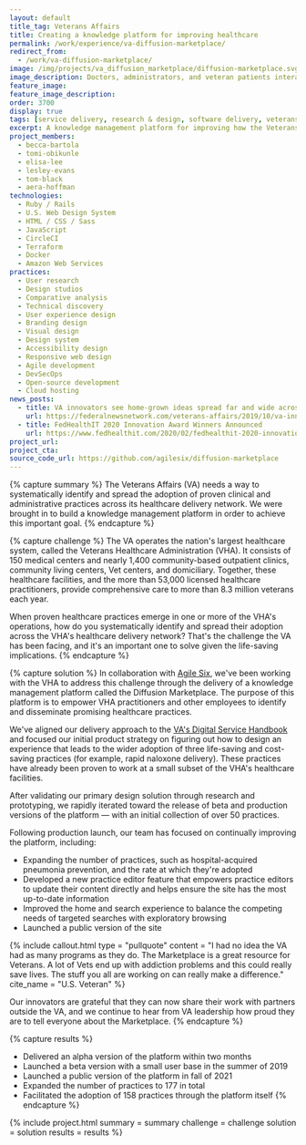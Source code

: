 ```yaml
---
layout: default
title_tag: Veterans Affairs
title: Creating a knowledge platform for improving healthcare
permalink: /work/experience/va-diffusion-marketplace/
redirect_from:
  - /work/va-diffusion-marketplace/
image: /img/projects/va_diffusion_marketplace/diffusion-marketplace.svg
image_description: Doctors, administrators, and veteran patients interacting through digital panes.
feature_image:
feature_image_description:
order: 3700
display: true
tags: [service delivery, research & design, software delivery, veterans, healthcare, becca bartola, lesley evans, tom black, aera hoffman, tomi obikunle, elisa lee]
excerpt: A knowledge management platform for improving how the Veterans Affairs delivers healthcare to veterans through the dissemination of promising clinical and administrative practices.
project_members:
  - becca-bartola
  - tomi-obikunle
  - elisa-lee
  - lesley-evans
  - tom-black
  - aera-hoffman
technologies:
  - Ruby / Rails
  - U.S. Web Design System
  - HTML / CSS / Sass
  - JavaScript
  - CircleCI
  - Terraform
  - Docker
  - Amazon Web Services
practices:
  - User research
  - Design studios
  - Comparative analysis
  - Technical discovery
  - User experience design
  - Branding design
  - Visual design
  - Design system
  - Accessibility design
  - Responsive web design
  - Agile development
  - DevSecOps
  - Open-source development
  - Cloud hosting
news_posts:
  - title: VA innovators see home-grown ideas spread far and wide across veterans health network
    url: https://federalnewsnetwork.com/veterans-affairs/2019/10/va-innovators-see-home-grown-ideas-spread-far-and-wide-across-veterans-health-network/
  - title: FedHealthIT 2020 Innovation Award Winners Announced
    url: https://www.fedhealthit.com/2020/02/fedhealthit-2020-innovation-award-winners-announced/
project_url:
project_cta:
source_code_url: https://github.com/agilesix/diffusion-marketplace
---
```


{% capture summary %}
The Veterans Affairs (VA) needs a way to systematically identify and spread the
adoption of proven clinical and administrative practices across its healthcare
delivery network. We were brought in to build a knowledge management platform
in order to achieve this important goal.
{% endcapture %}

{% capture challenge %}
The VA operates the nation's largest healthcare system, called
the Veterans Healthcare Administration (VHA). It consists of 150 medical
centers and nearly 1,400 community-based outpatient clinics, community
living centers, Vet centers, and domiciliary. Together, these healthcare
facilities, and the more than 53,000 licensed healthcare practitioners,
provide comprehensive care to more than 8.3 million veterans each year.

When proven healthcare practices emerge in one or more of the VHA's operations,
how do you systematically identify and spread their adoption across the
VHA's healthcare delivery network? That's the challenge the VA has been facing,
and it's an important one to solve given the life-saving implications.
{% endcapture %}

{% capture solution %}
In collaboration with [Agile Six](https://agile6.com/), we've been
working with the VHA to address this challenge through the delivery of a knowledge management
platform called the Diffusion Marketplace. The purpose of this platform is to empower VHA
practitioners and other employees to identify and disseminate promising healthcare practices.

We've aligned our delivery approach to the [VA's Digital Service Handbook](https://department-of-veterans-affairs.github.io/va-digital-service-handbook/digital-standards)
and focused our initial product strategy on figuring out how to design an
experience that leads to the wider adoption of three life-saving and cost-saving
practices (for example, rapid naloxone delivery). These practices have already been
proven to work at a small subset of the VHA's healthcare facilities.

After validating our primary design solution through research and prototyping,
we rapidly iterated toward the release of beta and production versions of the
platform — with an initial collection of over 50 practices.

Following production launch, our team has focused on continually improving the platform,
including:

- Expanding the number of practices, such as hospital-acquired pneumonia prevention,
and the rate at which they're adopted
- Developed a new practice editor feature that empowers practice editors to update
their content directly and helps ensure the site has the most up-to-date information
- Improved the home and search experience to balance the competing needs of targeted
searches with exploratory browsing
- Launched a public version of the site

{% include callout.html
  type = "pullquote"
  content = "I had no idea the VA had as many programs as they do. The Marketplace is a great resource for Veterans. A lot of Vets end up with addiction problems and this could really save lives. The stuff you all are working on can really make a difference."
  cite_name = "U.S. Veteran"
%}

Our innovators are grateful that they can now share their work with partners outside the VA, and we continue to hear 
from VA leadership how proud they are to tell everyone about the Marketplace. 
{% endcapture %}

{% capture results %}
- Delivered an alpha version of the platform within two months
- Launched a beta version with a small user base in the summer of 2019
- Launched a public version of the platform in fall of 2021
- Expanded the number of practices to 177 in total
- Facilitated the adoption of 158 practices through the platform itself
{% endcapture %}

{% include project.html
  summary = summary
  challenge = challenge
  solution = solution
  results = results
%}
